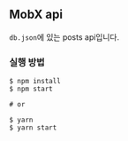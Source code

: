 ## MobX api

`db.json`에 있는 posts api입니다.

### 실행 방법

```shell
$ npm install
$ npm start

# or

$ yarn
$ yarn start
```
